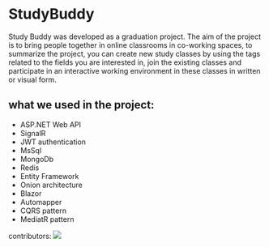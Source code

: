 # StudyBuddy
Study Buddy was developed as a graduation project. The aim of the project is to bring people together in online classrooms in co-working spaces, to summarize the project, you can create new study classes by using the tags related to the fields you are interested in, join the existing classes and participate in an interactive working environment in these classes in written or visual form.
## what we used in the project:
* ASP.NET Web API
* SignalR
* JWT authentication
* MsSql
* MongoDb
* Redis
* Entity Framework
* Onion architecture 
* Blazor
* Automapper
* CQRS pattern
* MediatR pattern

contributors: 
<a href="https://github.com/emrebuyuktas/StudyBuddy/graphs/contributors">
  <img src="https://contrib.rocks/image?repo=emrebuyuktas/StudyBuddy" />
</a>

